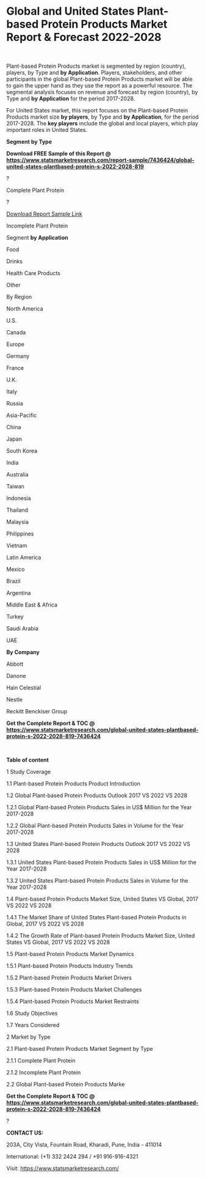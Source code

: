 <h1>Global and United States Plant-based Protein Products Market Report & Forecast 2022-2028</h1><br/><p>Plant-based Protein Products market is segmented by region (country), players, by Type and <strong>by Application</strong>. Players, stakeholders, and other participants in the global Plant-based Protein Products market will be able to gain the upper hand as they use the report as a powerful resource. The segmental analysis focuses on revenue and forecast by region (country), by Type and <strong>by Application</strong> for the period 2017-2028.</p>
 
 
 
 <p>For United States market, this report focuses on the Plant-based Protein Products market size <strong>by players</strong>, by Type and <strong>by Application</strong>, for the period 2017-2028. The <strong>key players</strong> include the global and local players, which play important roles in United States.</p>
 
 
 
 <p><strong>Segment by Type</strong></p>
 
 
 
 <div><b>Download FREE Sample of this Report @ <a href="https://www.statsmarketresearch.com/download-free-sample/7436424/global-united-states-plantbased-protein-s-2022-2028-819">https://www.statsmarketresearch.com/report-sample/7436424/global-united-states-plantbased-protein-s-2022-2028-819</a></b></div>
 
 
 
 <p>? </p>
 
 
 
 <p>Complete Plant Protein</p>
 
 
 
 <p>? </p>
 
 
 
 <p><a href="https://www.statsmarketresearch.com/download-free-sample/7436424/global-united-states-plantbased-protein-s-2022-2028-819">Download Report Sample Link</a></p>
 
 
 
 <p>Incomplete Plant Protein</p>
 
 
 
 <p>Segment <strong>by Application</strong></p>
 
 
 
 <p>Food</p>
 
 
 
 <p>Drinks</p>
 
 
 
 <p>Health Care Products</p>
 
 
 
 <p>Other</p>
 
 
 
 <p>By Region</p>
 
 
 
 <p>North America</p>
 
 
 
 <p>U.S.</p>
 
 
 
 <p>Canada</p>
 
 
 
 <p>Europe</p>
 
 
 
 <p>Germany</p>
 
 
 
 <p>France</p>
 
 
 
 <p>U.K.</p>
 
 
 
 <p>Italy</p>
 
 
 
 <p>Russia</p>
 
 
 
 <p>Asia-Pacific</p>
 
 
 
 <p>China</p>
 
 
 
 <p>Japan</p>
 
 
 
 <p>South Korea</p>
 
 
 
 <p>India</p>
 
 
 
 <p>Australia</p>
 
 
 
 <p>Taiwan</p>
 
 
 
 <p>Indonesia</p>
 
 
 
 <p>Thailand</p>
 
 
 
 <p>Malaysia</p>
 
 
 
 <p>Philippines</p>
 
 
 
 <p>Vietnam</p>
 
 
 
 <p>Latin America</p>
 
 
 
 <p>Mexico</p>
 
 
 
 <p>Brazil</p>
 
 
 
 <p>Argentina</p>
 
 
 
 <p>Middle East & Africa</p>
 
 
 
 <p>Turkey</p>
 
 
 
 <p>Saudi Arabia</p>
 
 
 
 <p>UAE</p>
 
 
 
 <p><strong>By Company</strong></p>
 
 
 
 <p>Abbott</p>
 
 
 
 <p>Danone</p>
 
 
 
 <p>Hain Celestial</p>
 
 
 
 <p>Nestle</p>
 
 
 
 <p>Reckitt Benckiser Group</p>
 
 
 
 <div><b>Get the Complete Report & TOC @ <a href="https://www.statsmarketresearch.com/global-united-states-plantbased-protein-s-2022-2028-819-7436424">https://www.statsmarketresearch.com/global-united-states-plantbased-protein-s-2022-2028-819-7436424</a></b></div>
 
 
 
 <p><br />
 
 <b>Table of content</b></p>
 
 
 
 <p>1 Study Coverage<br />
 
 1.1 Plant-based Protein Products Product Introduction<br />
 
 1.2 Global Plant-based Protein Products Outlook 2017 VS 2022 VS 2028<br />
 
 1.2.1 Global Plant-based Protein Products Sales in US$ Million for the Year 2017-2028<br />
 
 1.2.2 Global Plant-based Protein Products Sales in Volume for the Year 2017-2028<br />
 
 1.3 United States Plant-based Protein Products Outlook 2017 VS 2022 VS 2028<br />
 
 1.3.1 United States Plant-based Protein Products Sales in US$ Million for the Year 2017-2028<br />
 
 1.3.2 United States Plant-based Protein Products Sales in Volume for the Year 2017-2028<br />
 
 1.4 Plant-based Protein Products Market Size, United States VS Global, 2017 VS 2022 VS 2028<br />
 
 1.4.1 The Market Share of United States Plant-based Protein Products in Global, 2017 VS 2022 VS 2028<br />
 
 1.4.2 The Growth Rate of Plant-based Protein Products Market Size, United States VS Global, 2017 VS 2022 VS 2028<br />
 
 1.5 Plant-based Protein Products Market Dynamics<br />
 
 1.5.1 Plant-based Protein Products Industry Trends<br />
 
 1.5.2 Plant-based Protein Products Market Drivers<br />
 
 1.5.3 Plant-based Protein Products Market Challenges<br />
 
 1.5.4 Plant-based Protein Products Market Restraints<br />
 
 1.6 Study Objectives<br />
 
 1.7 Years Considered<br />
 
 2 Market by Type<br />
 
 2.1 Plant-based Protein Products Market Segment by Type<br />
 
 2.1.1 Complete Plant Protein<br />
 
 2.1.2 Incomplete Plant Protein<br />
 
 2.2 Global Plant-based Protein Products Marke</p>
 
 
 
 <div><b>Get the Complete Report & TOC @ <a href="https://www.statsmarketresearch.com/global-united-states-plantbased-protein-s-2022-2028-819-7436424">https://www.statsmarketresearch.com/global-united-states-plantbased-protein-s-2022-2028-819-7436424</a></b></div>
 
 
 
 <p>? </p>
 
 
 
 <p><b>CONTACT US:</b><br />
 
 203A, City Vista, Fountain Road, Kharadi, Pune, India - 411014<br />
 
 International: (+1) 332 2424 294 / +91 916-916-4321<br />
 
 Visit: <a href="https://www.statsmarketresearch.com/">https://www.statsmarketresearch.com/</a></p>